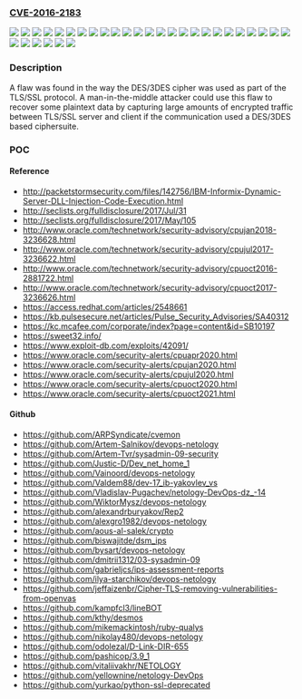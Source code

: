 ### [CVE-2016-2183](https://cve.mitre.org/cgi-bin/cvename.cgi?name=CVE-2016-2183)
![](https://img.shields.io/static/v1?label=Product&message=JBoss%20Core%20Services%20on%20RHEL%206&color=blue)
![](https://img.shields.io/static/v1?label=Product&message=JBoss%20Core%20Services%20on%20RHEL%207&color=blue)
![](https://img.shields.io/static/v1?label=Product&message=Red%20Hat%20Enterprise%20Linux%205%20Supplementary&color=blue)
![](https://img.shields.io/static/v1?label=Product&message=Red%20Hat%20Enterprise%20Linux%206%20Supplementary&color=blue)
![](https://img.shields.io/static/v1?label=Product&message=Red%20Hat%20Enterprise%20Linux%207%20Supplementary&color=blue)
![](https://img.shields.io/static/v1?label=Product&message=Red%20Hat%20Enterprise%20Linux%207&color=blue)
![](https://img.shields.io/static/v1?label=Product&message=Red%20Hat%20JBoss%20Enterprise%20Application%20Platform%206.4%20for%20RHEL%206&color=blue)
![](https://img.shields.io/static/v1?label=Product&message=Red%20Hat%20JBoss%20Enterprise%20Application%20Platform%206.4%20for%20RHEL%207&color=blue)
![](https://img.shields.io/static/v1?label=Product&message=Red%20Hat%20JBoss%20Enterprise%20Web%20Server%202%20for%20RHEL%206&color=blue)
![](https://img.shields.io/static/v1?label=Product&message=Red%20Hat%20JBoss%20Enterprise%20Web%20Server%202%20for%20RHEL%207&color=blue)
![](https://img.shields.io/static/v1?label=Product&message=Red%20Hat%20OpenShift%20Container%20Platform%203.11&color=blue)
![](https://img.shields.io/static/v1?label=Product&message=Red%20Hat%20OpenShift%20Container%20Platform%204.1&color=blue)
![](https://img.shields.io/static/v1?label=Product&message=Red%20Hat%20OpenShift%20Container%20Platform%204.5&color=blue)
![](https://img.shields.io/static/v1?label=Product&message=Red%20Hat%20OpenShift%20Container%20Platform%204.6&color=blue)
![](https://img.shields.io/static/v1?label=Product&message=Red%20Hat%20OpenShift%20Container%20Platform%204.8&color=blue)
![](https://img.shields.io/static/v1?label=Product&message=Red%20Hat%20Satellite%205.6&color=blue)
![](https://img.shields.io/static/v1?label=Product&message=Red%20Hat%20Satellite%205.7&color=blue)
![](https://img.shields.io/static/v1?label=Version&message=!%200%3A2.2.26-57.ep6.el6%20&color=brighgreen)
![](https://img.shields.io/static/v1?label=Version&message=!%200%3A2.2.26-58.ep6.el7%20&color=brighgreen)
![](https://img.shields.io/static/v1?label=Version&message=!%200%3A2.4.23-122.jbcs.el6%20&color=brighgreen)
![](https://img.shields.io/static/v1?label=Version&message=!%200%3A2.4.23-122.jbcs.el7%20&color=brighgreen)
![](https://img.shields.io/static/v1?label=Version&message=!%200%3A2.7.5-69.el7_5%20&color=brighgreen)
![](https://img.shields.io/static/v1?label=Version&message=!%201%3A1.7.0.10.1-1jpp.1.el5_11%20&color=brighgreen)
![](https://img.shields.io/static/v1?label=Version&message=!%201%3A1.7.1.4.1-1jpp.1.el6_8%20&color=brighgreen)
![](https://img.shields.io/static/v1?label=Version&message=!%201%3A1.7.1.4.1-1jpp.2.el7%20&color=brighgreen)
![](https://img.shields.io/static/v1?label=Version&message=!%20v3.11.141-2%20&color=brighgreen)
![](https://img.shields.io/static/v1?label=Version&message=!%20v4.1.18-201909201915%20&color=brighgreen)
![](https://img.shields.io/static/v1?label=Version&message=!%20v4.5.0-202009201759.p0%20&color=brighgreen)
![](https://img.shields.io/static/v1?label=Version&message=!%20v4.6.0-202101300140.p0%20&color=brighgreen)
![](https://img.shields.io/static/v1?label=Version&message=!%20v4.8.0-202107161820.p0.git.051ac4f.assembly.stream%20&color=brighgreen)
![](https://img.shields.io/static/v1?label=Vulnerability&message=Use%20of%20a%20Broken%20or%20Risky%20Cryptographic%20Algorithm&color=brighgreen)

### Description

A flaw was found in the way the DES/3DES cipher was used as part of the TLS/SSL protocol. A man-in-the-middle attacker could use this flaw to recover some plaintext data by capturing large amounts of encrypted traffic between TLS/SSL server and client if the communication used a DES/3DES based ciphersuite.

### POC

#### Reference
- http://packetstormsecurity.com/files/142756/IBM-Informix-Dynamic-Server-DLL-Injection-Code-Execution.html
- http://seclists.org/fulldisclosure/2017/Jul/31
- http://seclists.org/fulldisclosure/2017/May/105
- http://www.oracle.com/technetwork/security-advisory/cpujan2018-3236628.html
- http://www.oracle.com/technetwork/security-advisory/cpujul2017-3236622.html
- http://www.oracle.com/technetwork/security-advisory/cpuoct2016-2881722.html
- http://www.oracle.com/technetwork/security-advisory/cpuoct2017-3236626.html
- https://access.redhat.com/articles/2548661
- https://kb.pulsesecure.net/articles/Pulse_Security_Advisories/SA40312
- https://kc.mcafee.com/corporate/index?page=content&id=SB10197
- https://sweet32.info/
- https://www.exploit-db.com/exploits/42091/
- https://www.oracle.com/security-alerts/cpuapr2020.html
- https://www.oracle.com/security-alerts/cpujan2020.html
- https://www.oracle.com/security-alerts/cpujul2020.html
- https://www.oracle.com/security-alerts/cpuoct2020.html
- https://www.oracle.com/security-alerts/cpuoct2021.html

#### Github
- https://github.com/ARPSyndicate/cvemon
- https://github.com/Artem-Salnikov/devops-netology
- https://github.com/Artem-Tvr/sysadmin-09-security
- https://github.com/Justic-D/Dev_net_home_1
- https://github.com/Vainoord/devops-netology
- https://github.com/Valdem88/dev-17_ib-yakovlev_vs
- https://github.com/Vladislav-Pugachev/netology-DevOps-dz_-14
- https://github.com/WiktorMysz/devops-netology
- https://github.com/alexandrburyakov/Rep2
- https://github.com/alexgro1982/devops-netology
- https://github.com/aous-al-salek/crypto
- https://github.com/biswajitde/dsm_ips
- https://github.com/bysart/devops-netology
- https://github.com/dmitrii1312/03-sysadmin-09
- https://github.com/gabrieljcs/ips-assessment-reports
- https://github.com/ilya-starchikov/devops-netology
- https://github.com/jeffaizenbr/Cipher-TLS-removing-vulnerabilities-from-openvas
- https://github.com/kampfcl3/lineBOT
- https://github.com/kthy/desmos
- https://github.com/mikemackintosh/ruby-qualys
- https://github.com/nikolay480/devops-netology
- https://github.com/odolezal/D-Link-DIR-655
- https://github.com/pashicop/3.9_1
- https://github.com/vitaliivakhr/NETOLOGY
- https://github.com/yellownine/netology-DevOps
- https://github.com/yurkao/python-ssl-deprecated

